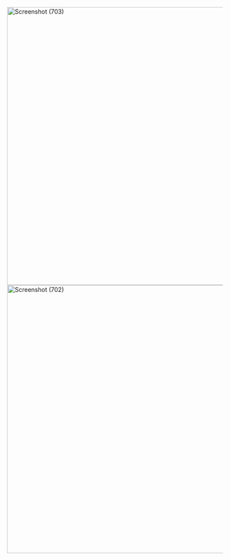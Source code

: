 <img width="1366" height="649" alt="Screenshot (703)" src="https://github.com/user-attachments/assets/b19dbcd8-772a-48be-b020-7fcaf1929a3d" />
<img width="1366" height="626" alt="Screenshot (702)" src="https://github.com/user-attachments/assets/a590b9b4-e8f9-446e-9aae-751b2222013b" />
